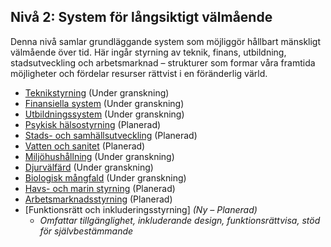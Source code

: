 ## Nivå 2: System för långsiktigt välmående

Denna nivå samlar grundläggande system som möjliggör hållbart mänskligt välmående över tid. Här ingår styrning av teknik, finans, utbildning, stadsutveckling och arbetsmarknad – strukturer som formar våra framtida möjligheter och fördelar resurser rättvist i en föränderlig värld.

* [Teknikstyrning](/framework/docs/implementation/technology) (Under granskning)
* [Finansiella system](/framework/docs/implementation/finance) (Under granskning)
* [Utbildningssystem](/framework/docs/implementation/education) (Under granskning)
* [Psykisk hälsostyrning](/framework/docs/implementation/mental-health) (Planerad)
* [Stads- och samhällsutveckling](/framework/docs/implementation/urban) (Planerad)
* [Vatten och sanitet](/framework/docs/implementation/water) (Planerad)
* [Miljöhushållning](/framework/docs/implementation/environment) (Under granskning)
* [Djurvälfärd](/framework/docs/implementation/animal-welfare) (Under granskning)
* [Biologisk mångfald](/framework/docs/implementation/biodiversity) (Under granskning)
* [Havs- och marin styrning](/framework/docs/implementation/oceans) (Planerad)
* [Arbetsmarknadsstyrning](/framework/docs/implementation/labor) (Planerad)
* \[Funktionsrätt och inkluderingsstyrning] *(Ny – Planerad)*
  * *Omfattar tillgänglighet, inkluderande design, funktionsrättvisa, stöd för självbestämmande*
